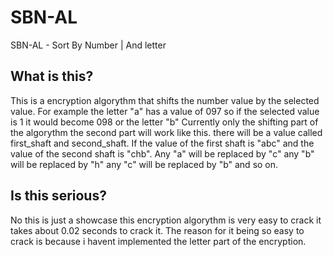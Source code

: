 # SBN-AL
SBN-AL - Sort By Number | And letter

## What is this?
This is a encryption algorythm that shifts the number value by the selected value.
For example the letter "a" has a value of 097 so if the selected value is 1 it would become 098 or the letter "b"
Currently only the shifting part of the algorythm the second part will work like this.
there will be a value called first_shaft and second_shaft.
If the value of the first shaft is "abc" and the value of the second shaft is "chb".
Any "a" will be replaced by "c" any "b" will be replaced by "h" any "c" will be replaced by "b" and so on.

## Is this serious?
No this is just a showcase this encryption algorythm is very easy to crack it takes about 0.02 seconds to crack it.
The reason for it being so easy to crack is because i havent implemented the letter part of the encryption.
